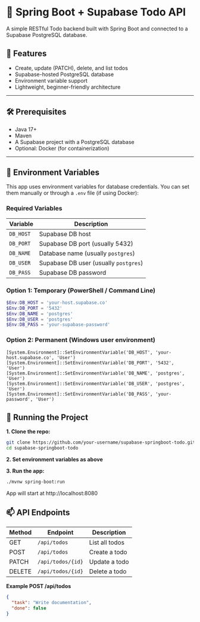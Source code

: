 # 📝 Spring Boot + Supabase Todo API

A simple RESTful Todo backend built with Spring Boot and connected to a Supabase PostgreSQL database.

## 🚀 Features

- Create, update (PATCH), delete, and list todos
- Supabase-hosted PostgreSQL database
- Environment variable support
- Lightweight, beginner-friendly architecture

---

## 🛠️ Prerequisites

- Java 17+
- Maven
- A Supabase project with a PostgreSQL database
- Optional: Docker (for containerization)

---

## 🔐 Environment Variables

This app uses environment variables for database credentials. You can set them manually or through a `.env` file (if using Docker):

### Required Variables

| Variable     | Description                    |
|--------------|--------------------------------|
| `DB_HOST`    | Supabase DB host               |
| `DB_PORT`    | Supabase DB port (usually 5432)|
| `DB_NAME`    | Database name (usually `postgres`) |
| `DB_USER`    | Supabase DB user (usually `postgres`) |
| `DB_PASS`    | Supabase DB password           |

### Option 1: Temporary (PowerShell / Command Line)

```powershell
$Env:DB_HOST = 'your-host.supabase.co'
$Env:DB_PORT = '5432'
$Env:DB_NAME = 'postgres'
$Env:DB_USER = 'postgres'
$Env:DB_PASS = 'your-supabase-password'
```

### Option 2: Permanent (Windows user environment)

```powershel
[System.Environment]::SetEnvironmentVariable('DB_HOST', 'your-host.supabase.co', 'User')
[System.Environment]::SetEnvironmentVariable('DB_PORT', '5432', 'User')
[System.Environment]::SetEnvironmentVariable('DB_NAME', 'postgres', 'User')
[System.Environment]::SetEnvironmentVariable('DB_USER', 'postgres', 'User')
[System.Environment]::SetEnvironmentVariable('DB_PASS', 'your-password', 'User')
```


## 🧪 Running the Project

**1. Clone the repo:**
```bash
git clone https://github.com/your-username/supabase-springboot-todo.git
cd supabase-springboot-todo
```

**2. Set environment variables as above**

**3. Run the app:**
```bash
./mvnw spring-boot:run
```

App will start at http://localhost:8080


## 📫 API Endpoints


| Method | Endpoint          | Description    |
| ------ | ----------------- | -------------- |
| GET    | `/api/todos`      | List all todos |
| POST   | `/api/todos`      | Create a todo  |
| PATCH  | `/api/todos/{id}` | Update a todo  |
| DELETE | `/api/todos/{id}` | Delete a todo  |

**Example POST /api/todos**
```json
{
  "task": "Write documentation",
  "done": false
}
```
